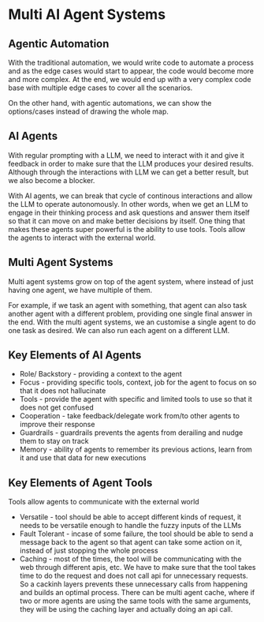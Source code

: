 # Multi AI Agent Systems

## Agentic Automation
With the traditional automation, we would write code to automate a process and as the edge cases would start to appear, the code would become more and more complex. At the end, we would end up with a very complex code base with multiple edge cases to cover all the scenarios.

On the other hand, with agentic automations, we can show the options/cases instead of drawing the whole map. 

## AI Agents
With regular prompting with a LLM, we need to interact with it and give it feedback in order to make sure that the LLM produces your desired results.
Although through the interactions with LLM we can get a better result, but we also become a blocker. 

With AI agents, we can break that cycle of continous interactions and allow the LLM to operate autonomously.
In other words, when we get an LLM to engage in their thinking process and ask questions and answer them itself so that it can move on and make better decisions by itself.
One thing that makes these agents super powerful is the ability to use tools. Tools allow the agents to interact with the external world.

## Multi Agent Systems
Multi agent systems grow on top of the agent system, where instead of just having one agent, we have multiple of them. 

For example, if we task an agent with something, that agent can also task another agent with a different problem, providing one single final answer in the end. With the multi agent systems, we an customise a single agent 
to do one task as desired. We can also run each agent on a different LLM. 

## Key Elements of AI Agents
- Role/ Backstory - providing a context to the agent
- Focus - providing specific tools, context, job for the agent to focus on so that it does not hallucinate
- Tools - provide the agent with specific and limited tools to use so that it does not get confused
- Cooperation - take feedback/delegate work from/to other agents to improve their response
- Guardrails - guardrails prevents the agents from derailing and nudge them to stay on track
- Memory - ability of agents to remember its previous actions, learn from it and use that data for new executions

## Key Elements of Agent Tools
Tools allow agents to communicate with the external world 
- Versatile - tool should be able to accept different kinds of request, it needs to be versatile enough to handle the fuzzy inputs of the LLMs
- Fault Tolerant - incase of some failure, the tool should be able to send a message back to the agent so that agent can take some action on it, instead of just stopping the whole process
- Caching  - most of the times, the tool will be communicating with the web through different apis, etc. We have to make sure that the tool takes time to do the request and does not call api for unnecessary requests. So a cackinh layers prevents these unnecessary calls from happening and builds an optimal process. There can be multi agent cache, where if two or more agents are using the same tools with the same arguments, they will be using the caching layer and actually doing an api call. 
